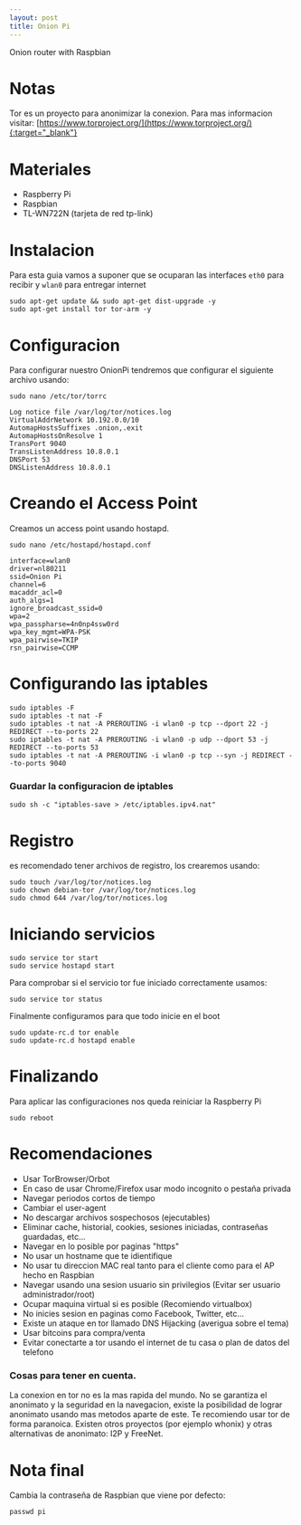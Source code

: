 ```yaml
---
layout: post
title: Onion Pi
---
```


Onion router with Raspbian

# Notas
Tor es un proyecto para anonimizar la conexion. Para mas informacion visitar: [https://www.torproject.org/](https://www.torproject.org/){:target="_blank"}

# Materiales
* Raspberry Pi
* Raspbian
* TL-WN722N (tarjeta de red tp-link)

# Instalacion
Para esta guia vamos a suponer que se ocuparan las interfaces `eth0` para recibir y `wlan0` para entregar internet

```
sudo apt-get update && sudo apt-get dist-upgrade -y
sudo apt-get install tor tor-arm -y
```

# Configuracion
Para configurar nuestro OnionPi tendremos que configurar el siguiente archivo usando:

```
sudo nano /etc/tor/torrc
```

```
Log notice file /var/log/tor/notices.log
VirtualAddrNetwork 10.192.0.0/10
AutomapHostsSuffixes .onion,.exit
AutomapHostsOnResolve 1
TransPort 9040
TransListenAddress 10.8.0.1
DNSPort 53
DNSListenAddress 10.8.0.1
```

# Creando el Access Point
Creamos un access point usando hostapd.

```
sudo nano /etc/hostapd/hostapd.conf
```

```
interface=wlan0
driver=nl80211
ssid=Onion Pi
channel=6
macaddr_acl=0
auth_algs=1
ignore_broadcast_ssid=0
wpa=2
wpa_passpharse=4n0np4ssw0rd
wpa_key_mgmt=WPA-PSK
wpa_pairwise=TKIP
rsn_pairwise=CCMP
```

# Configurando las iptables
```
sudo iptables -F
sudo iptables -t nat -F
sudo iptables -t nat -A PREROUTING -i wlan0 -p tcp --dport 22 -j REDIRECT --to-ports 22
sudo iptables -t nat -A PREROUTING -i wlan0 -p udp --dport 53 -j REDIRECT --to-ports 53
sudo iptables -t nat -A PREROUTING -i wlan0 -p tcp --syn -j REDIRECT --to-ports 9040
```

### Guardar la configuracion de iptables
```
sudo sh -c "iptables-save > /etc/iptables.ipv4.nat"
```

# Registro
es recomendado tener archivos de registro, los crearemos usando:

```
sudo touch /var/log/tor/notices.log
sudo chown debian-tor /var/log/tor/notices.log
sudo chmod 644 /var/log/tor/notices.log
```

# Iniciando servicios
```
sudo service tor start
sudo service hostapd start
```

Para comprobar si el servicio tor fue iniciado correctamente usamos:

```
sudo service tor status
```

Finalmente configuramos para que todo inicie en el boot

```
sudo update-rc.d tor enable
sudo update-rc.d hostapd enable
```

# Finalizando

Para aplicar las configuraciones nos queda reiniciar la Raspberry Pi

```
sudo reboot
```

# Recomendaciones
* Usar TorBrowser/Orbot
* En caso de usar Chrome/Firefox usar modo incognito o pestaña privada
* Navegar periodos cortos de tiempo
* Cambiar el user-agent
* No descargar archivos sospechosos (ejecutables)
* Eliminar cache, historial, cookies, sesiones iniciadas, contraseñas guardadas, etc...
* Navegar en lo posible por paginas "https"
* No usar un hostname que te idientifique
* No usar tu direccion MAC real tanto para el cliente como para el AP hecho en Raspbian
* Navegar usando una sesion usuario sin privilegios (Evitar ser usuario administrador/root)
* Ocupar maquina virtual si es posible (Recomiendo virtualbox)
* No inicies sesion en paginas como Facebook, Twitter, etc...
* Existe un ataque en tor llamado DNS Hijacking (averigua sobre el tema)
* Usar bitcoins para compra/venta
* Evitar conectarte a tor usando el internet de tu casa o plan de datos del telefono

### Cosas para tener en cuenta.
La conexion en tor no es la mas rapida del mundo. No se garantiza el anonimato y la seguridad en la navegacion, existe la posibilidad de lograr anonimato usando mas metodos aparte de este. Te recomiendo usar tor de forma paranoica. Existen otros proyectos (por ejemplo whonix) y otras alternativas de anonimato: I2P y FreeNet.

# Nota final
Cambia la contraseña de Raspbian que viene por defecto:

```
passwd pi
```
